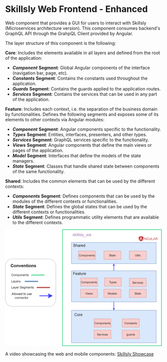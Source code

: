 # Skillsly Web Frontend - Enhanced

Web component that provides a GUI for users to interact with Skillsly (Microservices architecture version).
This component consumes backend's GraphQL API through the GrahpQL Client provided by Angular.

The layer structure of this component is the following:

**Core**: Includes the elements available in all layers and defined from the root 
of the application:  
- ***Component*** **Segment**: Global Angular components of the interface (navigation bar, page, etc).
- ***Constants*** **Segment**: Contains the constants used throughout the application.
- ***Guards*** **Segment**: Contains the guards applied to the application routes.
- ***Services*** **Segment**: Contains the services that can be used in any part of the application.

**Feature**: Includes each context, i.e. the separation of the business domain
by functionalities. Defines the following segments and exposes some of its
elements to other contexts via Angular modules:  
- ***Component*** **Segment**: Angular components specific to the functionality.
- ***Types*** **Segment**: Entities, interfaces, presenters, and other types.
- ***Services*** **Segment**: GraphQL services specific to the functionality.
- ***Views*** **Segment**: Angular components that define the main views or pages of the
application.
- ***Model*** **Segment**: Interfaces that define the models of the state managers.
- ***State*** **Segment**: Classes that handle shared state between components
of the same functionality.

**Shared**: Includes the common elements that can be used by the different contexts:  
- ***Components*** **Segment**: Defines components that can be used by the modules of
the different contexts or functionalities.
- ***State*** **Segment**: Defines the global states that can be used by the different
contexts or functionalities.
- ***Utils*** **Segment**: Defines programmatic utility elements that are available to
the different contexts.

![Layered View](./layered_view.png)

A video showcasing the web and mobile components: [Skillsly Showcase]()

